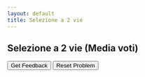 ```yaml
---
layout: default
title: Selezione a 2 vie
---
```

## Selezione a 2 vie (Media voti)
<div id="05_selezione2vie-sortableTrash" class="sortable-code"></div> 
<div id="05_selezione2vie-sortable" class="sortable-code"></div> 
<div style="clear:both;"></div> 
<p> 
    <input id="05_selezione2vie-feedbackLink" value="Get Feedback" type="button" /> 
    <input id="05_selezione2vie-newInstanceLink" value="Reset Problem" type="button" /> 
</p> 
<script type="text/javascript"> 
(function(){
  var initial = "print(&quot;Ciao! Controlliamo come va in informatica&quot;)\n" +
    "voto1 = float(input(&quot;inserisci il primo voto che hai preso&quot;))\n" +
    "voto2 = float(input(&quot;inserisci il secondo voto che hai preso&quot;))\n" +
    "media = (voto1+voto2)/2\n" +
    "if media &gt;= 6:\n" +
    "    print(&quot;benissimo! Procedi cosi&#039;!&quot;)\n" +
    "else:\n" +
    "    if voto2 &gt; voto1:\n" +
    "        print(&quot;bene! Almeno stai migliorando!&quot;)\n" +
    "    else:\n" +
    "        print(&quot;Bisogna recuperare!!&quot;)\n" +
    "print(&quot;A presto.&quot;)";
  var parsonsPuzzle = new ParsonsWidget({
    "sortableId": "05_selezione2vie-sortable",
    "max_wrong_lines": 10,
    "grader": ParsonsWidget._graders.LineBasedGrader,
    "exec_limit": 2500,
    "can_indent": true,
    "x_indent": 50,
    "lang": "en",
    "show_feedback": true
  });
  parsonsPuzzle.init(initial);
  parsonsPuzzle.shuffleLines();
  $("#05_selezione2vie-newInstanceLink").click(function(event){ 
      event.preventDefault(); 
      parsonsPuzzle.shuffleLines(); 
  }); 
  $("#05_selezione2vie-feedbackLink").click(function(event){ 
      event.preventDefault(); 
      parsonsPuzzle.getFeedback(); 
  }); 
})(); 
</script>